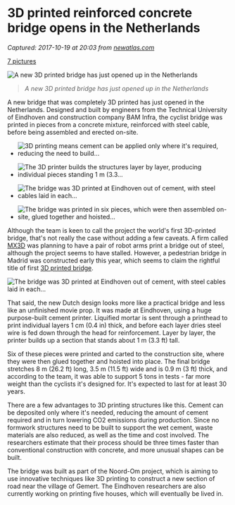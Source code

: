 # 3D printed reinforced concrete bridge opens in the Netherlands

_Captured: 2017-10-19 at 20:03 from [newatlas.com](https://newatlas.com/3d-printed-concrete-bridge/51796/)_

[7 pictures](javascript:void\(0\))

![A new 3D printed bridge has just opened up in the Netherlands](https://img.newatlas.com/3dprinted-concrete-bridge-7.jpg?auto=format%2Ccompress&ch=Width%2CDPR&dpr=2&fit=clip&h=347&q=40&rect=0%2C133%2C1441%2C810&w=616&s=09456d4130aa34dd2f7f61d65383ccbb)

> _A new 3D printed bridge has just opened up in the Netherlands_

A new bridge that was completely 3D printed has just opened in the Netherlands. Designed and built by engineers from the Technical University of Eindhoven and construction company BAM Infra, the cyclist bridge was printed in pieces from a concrete mixture, reinforced with steel cable, before being assembled and erected on-site.

  * ![3D printing means cement can be applied only where it's required, reducing the need to build...](https://img.newatlas.com/3dprinted-concrete-bridge-1.jpg?auto=format%2Ccompress&dpr=2&fit=crop&h=200&q=40&w=200&s=db0fadcbe8530d509377d32cd822d302)

  * ![The 3D printer builds the structures layer by layer, producing individual pieces standing 1 m \(3.3...](https://img.newatlas.com/3dprinted-concrete-bridge-2.jpg?auto=format%2Ccompress&dpr=2&fit=crop&h=200&q=40&w=200&s=6d1f2b0c1d2404bd2aa3f2f84e73c081)

  * ![The bridge was 3D printed at Eindhoven out of cement, with steel cables laid in each...](https://img.newatlas.com/3dprinted-concrete-bridge-3.jpg?auto=format%2Ccompress&dpr=2&fit=crop&h=200&q=40&w=200&s=4d25b46f42c8119a28d550779c3f506e)

  * ![The bridge was printed in six pieces, which were then assembled on-site, glued together and hoisted...](https://img.newatlas.com/3dprinted-concrete-bridge-4.jpg?auto=format%2Ccompress&dpr=2&fit=crop&h=200&q=40&w=200&s=092f7bbbdb85eb1a1634166ae63c37e5)

Although the team is keen to call the project the world's first 3D-printed bridge, that's not really the case without adding a few caveats. A firm called [MX3D](https://newatlas.com/mx3d-3d-printed-bridge-amsterdam/37999/) was planning to have a pair of robot arms print a bridge out of steel, although the project seems to have stalled. However, a pedestrian bridge in Madrid was constructed early this year, which seems to claim the rightful title of first [3D printed bridge](https://newatlas.com/3d-printed-bridge-madrid/47650/).

![The bridge was 3D printed at Eindhoven out of cement, with steel cables laid in each...](https://img.newatlas.com/3dprinted-concrete-bridge-3.jpg?auto=format%2Ccompress&blur=400&ch=Width&fit=max&h=700&q=40&w=616&s=1fda5b92edca569ec7ab3efac0d5bf8b)

That said, the new Dutch design looks more like a practical bridge and less like an unfinished movie prop. It was made at Eindhoven, using a huge purpose-built cement printer. Liquified mortar is sent through a printhead to print individual layers 1 cm (0.4 in) thick, and before each layer dries steel wire is fed down through the head for reinforcement. Layer by layer, the printer builds up a section that stands about 1 m (3.3 ft) tall.

Six of these pieces were printed and carted to the construction site, where they were then glued together and hoisted into place. The final bridge stretches 8 m (26.2 ft) long, 3.5 m (11.5 ft) wide and is 0.9 m (3 ft) thick, and according to the team, it was able to support 5 tons in tests - far more weight than the cyclists it's designed for. It's expected to last for at least 30 years.

There are a few advantages to 3D printing structures like this. Cement can be deposited only where it's needed, reducing the amount of cement required and in turn lowering CO2 emissions during production. Since no formwork structures need to be built to support the wet cement, waste materials are also reduced, as well as the time and cost involved. The researchers estimate that their process should be three times faster than conventional construction with concrete, and more unusual shapes can be built.

The bridge was built as part of the Noord-Om project, which is aiming to use innovative techniques like 3D printing to construct a new section of road near the village of Gemert. The Eindhoven researchers are also currently working on printing five houses, which will eventually be lived in.

